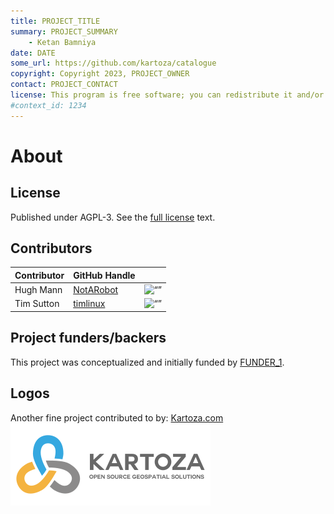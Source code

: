 ```yaml
---
title: PROJECT_TITLE
summary: PROJECT_SUMMARY
    - Ketan Bamniya
date: DATE
some_url: https://github.com/kartoza/catalogue
copyright: Copyright 2023, PROJECT_OWNER
contact: PROJECT_CONTACT
license: This program is free software; you can redistribute it and/or modify it under the terms of the GNU Affero General Public License as published by the Free Software Foundation; either version 3 of the License, or (at your option) any later version.
#context_id: 1234
---
```


# About

## License

Published under AGPL-3. See the [full license](license.md) text.

## Contributors
<!-- Tim is an example on what a contributor should look like -->

| Contributor | GitHub Handle | |
| ----------- | ------------- |-|
| Hugh Mann| [NotARobot]() | <img src="https://github.com/[username].png" alt= “” width="64" height="64"> |
| Tim Sutton | [timlinux](https://github.com/timlinux) | <img src="https://github.com/timlinux.png" alt= “” width="64" height="64"> |

## Project funders/backers

This project was conceptualized and initially funded by [FUNDER_1]().

## Logos

Another fine project contributed to by: [Kartoza.com](https://kartoza.com)
![Kartoza Logo](../img/KartozaLogo-320x132.png)
